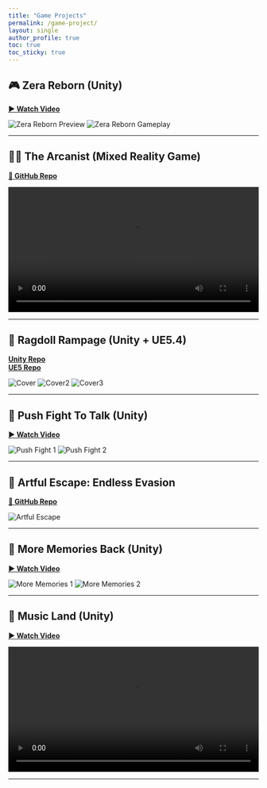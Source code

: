 ```yaml
---
title: "Game Projects"
permalink: /game-project/
layout: single
author_profile: true
toc: true
toc_sticky: true
---
```


## 🎮 Zera Reborn (Unity)

**[▶ Watch Video](https://drive.google.com/file/d/1tHGmGYor7CCBXy4xFbluPCVvcwybqacp/view?usp=sharing)**

![Zera Reborn Preview](https://github.com/user-attachments/assets/1d0923a6-f02b-4ecb-8237-e53d33c142b9)
![Zera Reborn Gameplay](https://github.com/user-attachments/assets/13711d9b-c676-47cb-bc3e-32fc15608c2a)

---

## 🧙‍♂️ The Arcanist (Mixed Reality Game)

**[📂 GitHub Repo](https://github.com/DanielZhong/The-Arcanist/tree/main)**

<video controls width="100%" style="max-width: 800px;">
  <source src="/assets/game_project/The_Arcanist.mp4" type="video/mp4">
  Your browser does not support the video tag.
</video>

---

## 🤖 Ragdoll Rampage (Unity + UE5.4)

**[Unity Repo](https://github.com/DanielZhong/Ragdoll-Rampage)**  
**[UE5 Repo](https://github.com/DanielZhong/RagdollRampage_UE)**

![Cover](https://github.com/user-attachments/assets/a7d1781d-4118-42dd-95e1-82f6b6b65121)
![Cover2](https://github.com/user-attachments/assets/9e1fc283-d836-49b7-a64e-ca85f8cce654)
![Cover3](https://github.com/user-attachments/assets/15c05b72-0193-4d9a-94a5-abcc494c5957)

---

## 🧠 Push Fight To Talk (Unity)

**[▶ Watch Video](https://drive.google.com/file/d/1DSpt_X5boNa4KkfEQEQDWrc0zUlsNw0H/view?usp=sharing)**

![Push Fight 1](https://github.com/user-attachments/assets/6c11deb4-bbad-4ac8-855d-aef568195046)
![Push Fight 2](https://github.com/user-attachments/assets/5250ddd7-373b-4d8c-b3cf-c3d1764769ec)

---

## 🎨 Artful Escape: Endless Evasion

**[📂 GitHub Repo](https://github.com/DanielZhong/ArtfulEscapeEndlessEvasion)**

![Artful Escape](https://github.com/user-attachments/assets/7c2f84b2-eae4-4966-a465-5abcb38f6bbe)

---

## 🧩 More Memories Back (Unity)

**[▶ Watch Video](https://drive.google.com/file/d/1xWldR7LiUDxiAwscGxwIi0BPrTRbJAYT/view?usp=sharing)**

![More Memories 1](https://github.com/user-attachments/assets/9632cfc9-feb5-4c3d-b6e3-aaacf1b33796)
![More Memories 2](https://github.com/user-attachments/assets/348ab867-6648-4724-9c66-88efa047a9f6)

---

## 🎼 Music Land (Unity)

**[▶ Watch Video](https://drive.google.com/file/d/18pYgjR5zvDSDaf4xoS4HKCtZ-tsEzIBp/view?usp=sharing)**

<video controls width="100%" style="max-width: 800px;">
  <source src="/assets/game_project/Music_Land.mp4" type="video/mp4">
  Your browser does not support the video tag.
</video>

---
